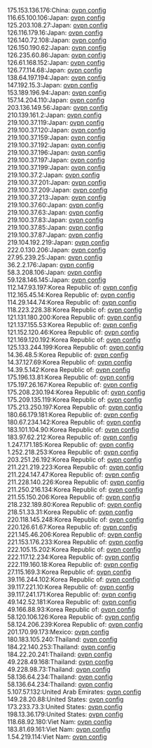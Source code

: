 175.153.136.176:China: [ovpn config](vpn/175_153_136_176.ovpn)  
116.65.100.106:Japan: [ovpn config](vpn/116_65_100_106.ovpn)  
125.203.108.27:Japan: [ovpn config](vpn/125_203_108_27.ovpn)  
126.116.179.16:Japan: [ovpn config](vpn/126_116_179_16.ovpn)  
126.140.72.108:Japan: [ovpn config](vpn/126_140_72_108.ovpn)  
126.150.190.62:Japan: [ovpn config](vpn/126_150_190_62.ovpn)  
126.235.60.86:Japan: [ovpn config](vpn/126_235_60_86.ovpn)  
126.61.168.152:Japan: [ovpn config](vpn/126_61_168_152.ovpn)  
126.77.114.68:Japan: [ovpn config](vpn/126_77_114_68.ovpn)  
138.64.197.194:Japan: [ovpn config](vpn/138_64_197_194.ovpn)  
147.192.15.3:Japan: [ovpn config](vpn/147_192_15_3.ovpn)  
153.189.196.94:Japan: [ovpn config](vpn/153_189_196_94.ovpn)  
157.14.204.110:Japan: [ovpn config](vpn/157_14_204_110.ovpn)  
203.136.149.56:Japan: [ovpn config](vpn/203_136_149_56.ovpn)  
210.139.161.2:Japan: [ovpn config](vpn/210_139_161_2.ovpn)  
219.100.37.119:Japan: [ovpn config](vpn/219_100_37_119.ovpn)  
219.100.37.120:Japan: [ovpn config](vpn/219_100_37_120.ovpn)  
219.100.37.159:Japan: [ovpn config](vpn/219_100_37_159.ovpn)  
219.100.37.192:Japan: [ovpn config](vpn/219_100_37_192.ovpn)  
219.100.37.196:Japan: [ovpn config](vpn/219_100_37_196.ovpn)  
219.100.37.197:Japan: [ovpn config](vpn/219_100_37_197.ovpn)  
219.100.37.199:Japan: [ovpn config](vpn/219_100_37_199.ovpn)  
219.100.37.2:Japan: [ovpn config](vpn/219_100_37_2.ovpn)  
219.100.37.201:Japan: [ovpn config](vpn/219_100_37_201.ovpn)  
219.100.37.209:Japan: [ovpn config](vpn/219_100_37_209.ovpn)  
219.100.37.213:Japan: [ovpn config](vpn/219_100_37_213.ovpn)  
219.100.37.60:Japan: [ovpn config](vpn/219_100_37_60.ovpn)  
219.100.37.63:Japan: [ovpn config](vpn/219_100_37_63.ovpn)  
219.100.37.83:Japan: [ovpn config](vpn/219_100_37_83.ovpn)  
219.100.37.85:Japan: [ovpn config](vpn/219_100_37_85.ovpn)  
219.100.37.87:Japan: [ovpn config](vpn/219_100_37_87.ovpn)  
219.104.192.219:Japan: [ovpn config](vpn/219_104_192_219.ovpn)  
222.0.130.206:Japan: [ovpn config](vpn/222_0_130_206.ovpn)  
27.95.239.25:Japan: [ovpn config](vpn/27_95_239_25.ovpn)  
36.2.2.176:Japan: [ovpn config](vpn/36_2_2_176.ovpn)  
58.3.208.106:Japan: [ovpn config](vpn/58_3_208_106.ovpn)  
59.128.146.145:Japan: [ovpn config](vpn/59_128_146_145.ovpn)  
112.147.93.197:Korea Republic of: [ovpn config](vpn/112_147_93_197.ovpn)  
112.165.45.14:Korea Republic of: [ovpn config](vpn/112_165_45_14.ovpn)  
114.29.144.74:Korea Republic of: [ovpn config](vpn/114_29_144_74.ovpn)  
118.223.228.38:Korea Republic of: [ovpn config](vpn/118_223_228_38.ovpn)  
121.131.180.200:Korea Republic of: [ovpn config](vpn/121_131_180_200.ovpn)  
121.137.155.53:Korea Republic of: [ovpn config](vpn/121_137_155_53.ovpn)  
121.152.120.46:Korea Republic of: [ovpn config](vpn/121_152_120_46.ovpn)  
121.169.120.192:Korea Republic of: [ovpn config](vpn/121_169_120_192.ovpn)  
125.133.244.199:Korea Republic of: [ovpn config](vpn/125_133_244_199.ovpn)  
14.36.48.5:Korea Republic of: [ovpn config](vpn/14_36_48_5.ovpn)  
14.37.127.69:Korea Republic of: [ovpn config](vpn/14_37_127_69.ovpn)  
14.39.5.142:Korea Republic of: [ovpn config](vpn/14_39_5_142.ovpn)  
175.196.13.81:Korea Republic of: [ovpn config](vpn/175_196_13_81.ovpn)  
175.197.26.167:Korea Republic of: [ovpn config](vpn/175_197_26_167.ovpn)  
175.208.230.194:Korea Republic of: [ovpn config](vpn/175_208_230_194.ovpn)  
175.209.135.119:Korea Republic of: [ovpn config](vpn/175_209_135_119.ovpn)  
175.213.250.197:Korea Republic of: [ovpn config](vpn/175_213_250_197.ovpn)  
180.66.179.181:Korea Republic of: [ovpn config](vpn/180_66_179_181.ovpn)  
180.67.234.142:Korea Republic of: [ovpn config](vpn/180_67_234_142.ovpn)  
183.101.104.90:Korea Republic of: [ovpn config](vpn/183_101_104_90.ovpn)  
183.97.62.212:Korea Republic of: [ovpn config](vpn/183_97_62_212.ovpn)  
1.247.171.185:Korea Republic of: [ovpn config](vpn/1_247_171_185.ovpn)  
1.252.218.253:Korea Republic of: [ovpn config](vpn/1_252_218_253.ovpn)  
203.251.26.192:Korea Republic of: [ovpn config](vpn/203_251_26_192.ovpn)  
211.221.219.223:Korea Republic of: [ovpn config](vpn/211_221_219_223.ovpn)  
211.224.147.47:Korea Republic of: [ovpn config](vpn/211_224_147_47.ovpn)  
211.228.140.226:Korea Republic of: [ovpn config](vpn/211_228_140_226.ovpn)  
211.250.216.134:Korea Republic of: [ovpn config](vpn/211_250_216_134.ovpn)  
211.55.150.206:Korea Republic of: [ovpn config](vpn/211_55_150_206.ovpn)  
218.232.189.80:Korea Republic of: [ovpn config](vpn/218_232_189_80.ovpn)  
218.51.33.31:Korea Republic of: [ovpn config](vpn/218_51_33_31.ovpn)  
220.118.145.248:Korea Republic of: [ovpn config](vpn/220_118_145_248.ovpn)  
220.126.61.67:Korea Republic of: [ovpn config](vpn/220_126_61_67.ovpn)  
221.145.46.206:Korea Republic of: [ovpn config](vpn/221_145_46_206.ovpn)  
221.153.176.233:Korea Republic of: [ovpn config](vpn/221_153_176_233.ovpn)  
222.105.15.202:Korea Republic of: [ovpn config](vpn/222_105_15_202.ovpn)  
222.117.12.234:Korea Republic of: [ovpn config](vpn/222_117_12_234.ovpn)  
222.119.160.18:Korea Republic of: [ovpn config](vpn/222_119_160_18.ovpn)  
27.115.169.3:Korea Republic of: [ovpn config](vpn/27_115_169_3.ovpn)  
39.116.244.102:Korea Republic of: [ovpn config](vpn/39_116_244_102.ovpn)  
39.117.221.10:Korea Republic of: [ovpn config](vpn/39_117_221_10.ovpn)  
39.117.241.171:Korea Republic of: [ovpn config](vpn/39_117_241_171.ovpn)  
49.142.52.181:Korea Republic of: [ovpn config](vpn/49_142_52_181.ovpn)  
49.166.88.93:Korea Republic of: [ovpn config](vpn/49_166_88_93.ovpn)  
58.120.106.126:Korea Republic of: [ovpn config](vpn/58_120_106_126.ovpn)  
58.124.206.239:Korea Republic of: [ovpn config](vpn/58_124_206_239.ovpn)  
201.170.99.173:Mexico: [ovpn config](vpn/201_170_99_173.ovpn)  
180.183.105.240:Thailand: [ovpn config](vpn/180_183_105_240.ovpn)  
184.22.140.253:Thailand: [ovpn config](vpn/184_22_140_253.ovpn)  
184.22.20.241:Thailand: [ovpn config](vpn/184_22_20_241.ovpn)  
49.228.49.168:Thailand: [ovpn config](vpn/49_228_49_168.ovpn)  
49.228.98.73:Thailand: [ovpn config](vpn/49_228_98_73.ovpn)  
58.136.64.234:Thailand: [ovpn config](vpn/58_136_64_234.ovpn)  
58.136.64.234:Thailand: [ovpn config](vpn/58_136_64_234.ovpn)  
5.107.57.132:United Arab Emirates: [ovpn config](vpn/5_107_57_132.ovpn)  
149.28.20.88:United States: [ovpn config](vpn/149_28_20_88.ovpn)  
173.233.73.3:United States: [ovpn config](vpn/173_233_73_3.ovpn)  
198.13.36.179:United States: [ovpn config](vpn/198_13_36_179.ovpn)  
118.68.92.180:Viet Nam: [ovpn config](vpn/118_68_92_180.ovpn)  
183.81.69.161:Viet Nam: [ovpn config](vpn/183_81_69_161.ovpn)  
1.54.219.114:Viet Nam: [ovpn config](vpn/1_54_219_114.ovpn)  
